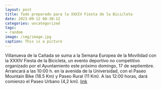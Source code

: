 ```yaml
---
layout: post
title: Todo preparado para la XXXIV Fiesta de la Bicicleta
date: 2023-09-12 08:30:12
categories: uncategorized
tags:
- random
image: /img/image.jpg
caption: This is a picture
---
```

Villanueva de la Cañada se suma a la Semana Europea de la Movilidad con la XXXIV Fiesta de la Bicicleta, un evento deportivo no competitivo organizado por el Ayuntamiento este próximo domingo, 17 de septiembre. Arrancará a las 10:00 h. en la avenida de la Universidad, con el Paseo Mountain Bike (18.5 Km) y Paseo Rural (11 Km). A las 12:00 horas, dará comienzo el Paseo Urbano (4,2 km).    [link](https://www.ayto-villacanada.es/noticias/todo-preparado-para-la-xxxiv-fiesta-de-la-bicicleta/)
